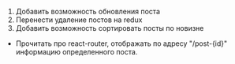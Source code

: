 1. Добавить возможность обновления поста
2. Перенести удаление постов на redux
3. Добавить возможность сортировать посты по новизне

* Прочитать про react-router, отображать по адресу "/post-{id}" информацию определенного поста.
